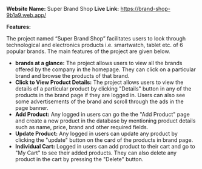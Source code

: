 **Website Name:** Super Brand Shop
**Live Link:** https://brand-shop-9b1a9.web.app/

**Features:**

The project named “Super Brand Shop” facilitates users to look through technological and electronics products i.e. smartwatch, tablet etc. of 6 popular brands. The main features of the project are given below.

- **brands at a glance:** The project allows users to view all the brands offered by the company in the homepage. They can click on a particular brand and browse the products of that brand.
- **Click to View Product Details:** The project allows users to view the details of a particular product by clicking "Details" button in any of the products in the brand page if they are logged in. Users can also see some advertisements of the brand and scroll through the ads in the page banner.
- **Add Product:** Any logged in users can go the the "Add Product" page and create a new product in the database by mentioning product details such as name, price, brand and other required fields.
- **Update Product:** Any logged in users can update any product by clicking the "update" button on the card of the products in brand page. 
- **Individual Cart:** Logged in users can add product to their cart and go to "My Cart" to see their added products. They can also delete any product in the cart by pressing the "Delete" button.  